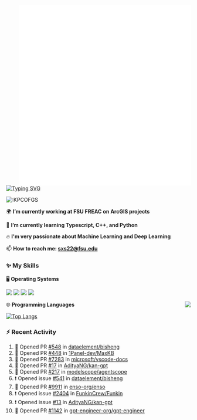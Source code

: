 <img align="right" width="470" src="github-metrics.svg">

[![Typing SVG](https://readme-typing-svg.herokuapp.com?duration=2500&vCenter=true&width=200&height=40&lines=Hello+World+👋)](https://git.io/typing-svg)

<img src="https://count.getloli.com/get/@:KPCOFGS" alt=":KPCOFGS" />

🌍 **I’m currently working at FSU FREAC on ArcGIS projects**

🌱 **I’m currently learning Typescript, C++, and Python**

🔥 **I'm very passionate about Machine Learning and Deep Learning**

📫 **How to reach me: sxs22@fsu.edu**

### ✨ **My Skills**

🖥️ **Operating Systems**

[![](https://img.shields.io/badge/-Linux-4fc08d?style=flat-square&logo=Linux&logoColor=fff)](https://www.linuxfoundation.org/)
[![](https://img.shields.io/badge/LinuxMint-47A248?style=flat-square&logo=linuxmint&logoColor=fff)](https://linuxmint.com/)
[![](https://img.shields.io/badge/Windows11-0078d6?style=flat-square&logo=windows&logoColor=fff)](https://www.microsoft.com/software-download/windows11)
[![](https://img.shields.io/badge/Ubuntu-E95420?style=flat-square&logo=ubuntu&logoColor=white)](https://ubuntu.com/download)

<a>
    <img align="right" src="https://github-readme-stats.vercel.app/api?username=KPCOFGS&theme=tokyonight&show_icons=true&show=reviews,prs_merged,prs_merged_percentage">
</a>

🌐 **Programming Languages**

[![Top Langs](https://github-readme-stats.vercel.app/api/top-langs/?username=KPCOFGS&theme=tokyonight)](https://github.com/anuraghazra/github-readme-stats)

### ⚡ **Recent Activity**
<!--START_SECTION:activity-->
1. 💪 Opened PR [#548](https://github.com/dataelement/bisheng/pull/548) in [dataelement/bisheng](https://github.com/dataelement/bisheng)
2. 💪 Opened PR [#448](https://github.com/1Panel-dev/MaxKB/pull/448) in [1Panel-dev/MaxKB](https://github.com/1Panel-dev/MaxKB)
3. 💪 Opened PR [#7283](https://github.com/microsoft/vscode-docs/pull/7283) in [microsoft/vscode-docs](https://github.com/microsoft/vscode-docs)
4. 💪 Opened PR [#17](https://github.com/AdityaNG/kan-gpt/pull/17) in [AdityaNG/kan-gpt](https://github.com/AdityaNG/kan-gpt)
5. 💪 Opened PR [#217](https://github.com/modelscope/agentscope/pull/217) in [modelscope/agentscope](https://github.com/modelscope/agentscope)
6. ❗ Opened issue [#541](https://github.com/dataelement/bisheng/issues/541) in [dataelement/bisheng](https://github.com/dataelement/bisheng)
7. 💪 Opened PR [#9911](https://github.com/enso-org/enso/pull/9911) in [enso-org/enso](https://github.com/enso-org/enso)
8. ❗ Opened issue [#2404](https://github.com/FunkinCrew/Funkin/issues/2404) in [FunkinCrew/Funkin](https://github.com/FunkinCrew/Funkin)
9. ❗ Opened issue [#13](https://github.com/AdityaNG/kan-gpt/issues/13) in [AdityaNG/kan-gpt](https://github.com/AdityaNG/kan-gpt)
10. 💪 Opened PR [#1142](https://github.com/gpt-engineer-org/gpt-engineer/pull/1142) in [gpt-engineer-org/gpt-engineer](https://github.com/gpt-engineer-org/gpt-engineer)
<!--END_SECTION:activity-->
